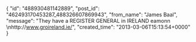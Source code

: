  {
   "id": "488930481142889",
   "post_id": "462493170453287_488326607869943",
   "from_name": "James Baal",
   "message": "They have a REGISTER GENERAL in IRELAND eamonn \nhttp://www.groireland.ie/",
   "created_time": "2013-03-06T15:13:54+0000"
 }
